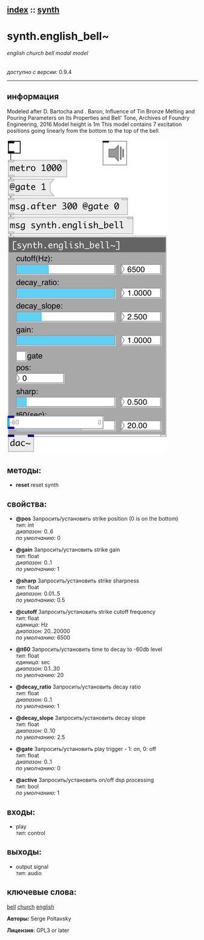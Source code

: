 [index](index.html) :: [synth](category_synth.html)
---

# synth.english_bell~

###### english church bell modal model

*доступно с версии:* 0.9.4

---


## информация
Modeled after D. Bartocha and . Baron, Influence of Tin Bronze Melting and Pouring Parameters on Its Properties and Bell&#39; Tone, Archives of Foundry Engineering, 2016 Model height is 1m This model contains 7 excitation positions going linearly from the bottom to the top of the bell


[![example](../examples/img/synth.english_bell~.jpg)](../examples/pd/synth.english_bell~.pd)





## методы:

* **reset**
reset synth<br>




## свойства:

* **@pos** 
Запросить/установить strike position (0 is on the bottom)<br>
_тип:_ int<br>
_диапазон:_ 0..6<br>
_по умолчанию:_ 0<br>

* **@gain** 
Запросить/установить strike gain<br>
_тип:_ float<br>
_диапазон:_ 0..1<br>
_по умолчанию:_ 1<br>

* **@sharp** 
Запросить/установить strike sharpness<br>
_тип:_ float<br>
_диапазон:_ 0.01..5<br>
_по умолчанию:_ 0.5<br>

* **@cutoff** 
Запросить/установить strike cutoff frequency<br>
_тип:_ float<br>
_единица:_ Hz<br>
_диапазон:_ 20..20000<br>
_по умолчанию:_ 6500<br>

* **@t60** 
Запросить/установить time to decay to -60db level<br>
_тип:_ float<br>
_единица:_ sec<br>
_диапазон:_ 0.1..30<br>
_по умолчанию:_ 20<br>

* **@decay_ratio** 
Запросить/установить decay ratio<br>
_тип:_ float<br>
_диапазон:_ 0..1<br>
_по умолчанию:_ 1<br>

* **@decay_slope** 
Запросить/установить decay slope<br>
_тип:_ float<br>
_диапазон:_ 0..10<br>
_по умолчанию:_ 2.5<br>

* **@gate** 
Запросить/установить play trigger - 1: on, 0: off<br>
_тип:_ float<br>
_диапазон:_ 0..1<br>
_по умолчанию:_ 0<br>

* **@active** 
Запросить/установить on/off dsp processing<br>
_тип:_ bool<br>
_по умолчанию:_ 1<br>



## входы:

* play<br>
_тип:_ control



## выходы:

* output signal<br>
_тип:_ audio



## ключевые слова:

[bell](keywords/bell.html)
[church](keywords/church.html)
[english](keywords/english.html)






**Авторы:** Serge Poltavsky




**Лицензия:** GPL3 or later





